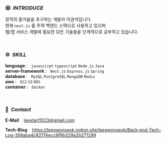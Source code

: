 ### 😄 &nbsp;*INTRODUCE*

창작의 즐거움을 추구하는 개발자 이권석입니다. <br>
현재 `nest.js` 를 주력 백엔드 스택으로 사용하고 있으며 <br>
웹/앱 서비스 개발에 필요한 모든 기술들을 단계적으로 공부하고 있습니다.


<br>

### ⚙ &nbsp;*SKILL*

**language** : &nbsp;&nbsp;`javascirpt` `typescript` `Node.js` `Java` <br>
**server-framework** : &nbsp;&nbsp;`Nest.js` `Express.js` `Spring` <br>
**database** : &nbsp;&nbsp;`MySQL` `PostgreSQL` `MongoDB` `Redis` <br>
**aws** : &nbsp;&nbsp;`EC2` `S3` `RDS` <br>
**container** : &nbsp;&nbsp;`Docker` <br>

<br>

### 👋 &nbsp;*Contact*

**E-Mail** &nbsp;&nbsp; leestart1023@gmail.com

**Tech-Blog** &nbsp;&nbsp; https://leegwonseok.notion.site/leegwonseok/Back-end-Tech-Log-356aba4c82174ecc9f9b329a2b271299
